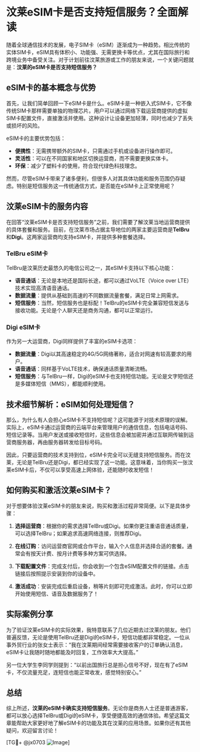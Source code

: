 # 汶莱eSIM卡是否支持短信服务？全面解读

随着全球通信技术的发展，电子SIM卡（eSIM）逐渐成为一种趋势。相比传统的实体SIM卡，eSIM具有体积小、功能强、无需更换卡等优点，尤其在国际旅行和跨境业务中备受关注。对于计划前往汶莱旅游或工作的朋友来说，一个关键问题就是：**汶莱的eSIM卡是否支持短信服务？**

## eSIM卡的基本概念与优势

首先，让我们简单回顾一下eSIM卡是什么。eSIM卡是一种嵌入式SIM卡，它不像传统SIM卡那样需要单独的物理芯片。用户可以通过网络下载运营商提供的虚拟SIM卡配置文件，直接激活并使用。这种设计让设备更加轻薄，同时也减少了丢失或损坏的风险。

eSIM卡的主要优势包括：

- **便携性**：无需携带额外的SIM卡，只需通过手机或设备进行操作即可。
- **灵活性**：可以在不同国家和地区切换运营商，而不需要更换实体卡。
- **环保**：减少了塑料卡的使用，符合现代绿色科技理念。

然而，尽管eSIM卡带来了诸多便利，但很多人对其具体功能和服务范围仍存疑虑。特别是短信服务这一传统通信方式，是否能在eSIM卡上正常使用呢？

## 汶莱eSIM卡的服务内容

在回答“汶莱eSIM卡是否支持短信服务”之前，我们需要了解汶莱当地运营商提供的具体套餐和服务。目前，在汶莱市场占据主导地位的两家主要运营商是**TelBru**和**Digi**。这两家运营商均支持eSIM卡，并提供多种套餐选择。

### TelBru eSIM卡

TelBru是汶莱历史最悠久的电信公司之一，其eSIM卡支持以下核心功能：
- **语音通话**：无论是本地还是国际长途，都可以通过VoLTE（Voice over LTE）技术实现高清语音通话。
- **数据流量**：提供从基础到高速的不同数据流量套餐，满足日常上网需求。
- **短信服务**：当然，短信服务也是标配！TelBru的eSIM卡完全兼容短信发送与接收功能。无论是个人聊天还是商务沟通，都可以正常运行。

### Digi eSIM卡

作为另一大运营商，Digi同样提供了丰富的eSIM卡选项：
- **数据流量**：Digi以其高速稳定的4G/5G网络著称，适合对网速有较高要求的用户。
- **语音通话**：同样基于VoLTE技术，确保通话质量清晰流畅。
- **短信服务**：与TelBru一样，Digi的eSIM卡也支持短信功能。无论是文字短信还是多媒体短信（MMS），都能顺利使用。

## 技术细节解析：eSIM如何处理短信？

那么，为什么有人会担心eSIM卡不支持短信呢？这可能源于对技术原理的误解。实际上，eSIM卡通过运营商的云端平台来管理用户的通信信息，包括电话号码、短信记录等。当用户发送或接收短信时，这些信息会被加密并通过互联网传输到运营商服务器，再由服务器转发给目标号码。

因此，只要运营商的技术支持到位，eSIM卡完全可以无缝支持短信服务。而在汶莱，无论是TelBru还是Digi，都已经实现了这一功能。这意味着，当你购买一张汶莱eSIM卡后，不仅可以享受高速上网体验，还能随时收发短信！

## 如何购买和激活汶莱eSIM卡？

对于想要体验汶莱eSIM卡的朋友来说，购买和激活过程非常简便。以下是具体步骤：

1. **选择运营商**：根据你的需求选择TelBru或Digi。如果你更注重语音通话质量，可以选择TelBru；如果追求高速网络连接，则推荐Digi。
   
2. **在线订购**：访问运营商官网或合作平台，输入个人信息并选择合适的套餐。通常会有按天计费、按月计费等多种方案可供选择。

3. **下载配置文件**：完成支付后，你会收到一个包含eSIM配置文件的链接。点击链接后按照提示安装到你的设备中。

4. **激活成功**：安装完成后重启设备，稍等片刻即可完成激活。此时，你可以立即开始使用短信、语音及数据服务了！

## 实际案例分享

为了验证汶莱eSIM卡的实际效果，我特意联系了几位近期去过汶莱的朋友。他们普遍反馈，无论是使用TelBru还是Digi的eSIM卡，短信功能都非常稳定。一位从事外贸行业的张女士表示：“我在汶莱期间经常需要接收客户的订单确认消息，eSIM卡让我随时随地都能及时回复，工作效率大大提高。”

另一位大学生李同学则提到：“以前出国旅行总是担心信号不好，现在有了eSIM卡，不仅流量充足，连短信也能正常收发，感觉特别安心。”

## 总结

综上所述，**汶莱的eSIM卡确实支持短信服务**。无论你是商务人士还是普通游客，都可以放心选择TelBru或Digi的eSIM卡，享受便捷高效的通信体验。希望这篇文章能帮助大家更好地了解eSIM卡的功能及其在汶莱的应用场景。如果你还有其他疑问，欢迎留言讨论！

[TG💪+ @jx0703 ![Image](https://github.com/user-attachments/assets/dbca1d08-cadb-493c-b0ec-ad6f7a83f270)]